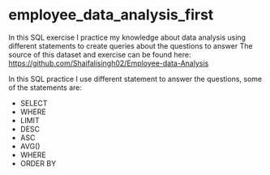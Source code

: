# employee_data_analysis_first
In this SQL exercise I practice my knowledge about data analysis using different statements to create queries about the questions to answer
The source of this dataset and exercise can be found here: https://github.com/Shaifalisingh02/Employee-data-Analysis

In this SQL practice I use different statement to answer the questions, some of the statements are:
 - SELECT
 - WHERE
 - LIMIT
 - DESC
 - ASC
 - AVG()
 - WHERE
 - ORDER BY
 
